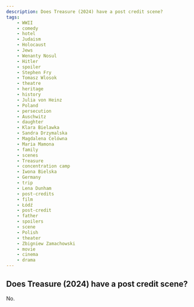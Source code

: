 ```yaml
---
description: Does Treasure (2024) have a post credit scene?
tags: 
    - WWII
    - comedy
    - hotel
    - Judaism
    - Holocaust
    - Jews
    - Wenanty Nosul
    - Hitler
    - spoiler
    - Stephen Fry
    - Tomasz Wlosok
    - theatre
    - heritage
    - history
    - Julia von Heinz
    - Poland
    - persecution
    - Auschwitz
    - daughter
    - Klara Bielawka
    - Sandra Drzymalska
    - Magdalena Celówna
    - Maria Mamona
    - family
    - scenes
    - Treasure
    - concentration camp
    - Iwona Bielska
    - Germany
    - trip
    - Lena Dunham
    - post-credits
    - film
    - Łódź
    - post-credit
    - father
    - spoilers
    - scene
    - Polish
    - theater
    - Zbigniew Zamachowski
    - movie
    - cinema
    - drama
---
```


## Does Treasure (2024) have a post credit scene?

No.
